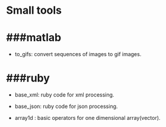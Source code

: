
Small tools
=======================

###matlab
=========
+ to_gifs: convert sequences of images to gif images.


###ruby
=========
+ base_xml: ruby code for xml processing.

+ base_json: ruby code for json processing.

+ array1d :  basic operators for one dimensional array(vector).

